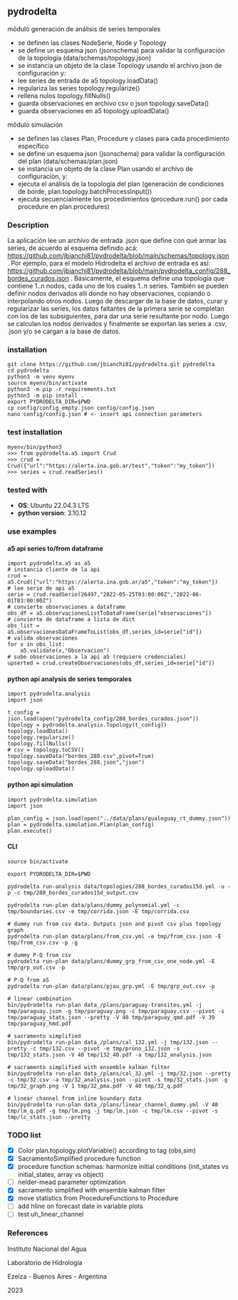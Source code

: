 ## pydrodelta

módulo generación de análisis de series temporales

- se definen las clases NodeSerie, Node y Topology
- se define un esquema json (jsonschema) para validar la configuración de la topología (data/schemas/topology.json)
- se instancia un objeto de la clase Topology usando el archivo json de configuración y:
- lee series de entrada de a5 topology.loadData()
- regulariza las series topology.regularize()
- rellena nulos topology.fillNulls()
- guarda observaciones en archivo csv o json topology.saveData()
- guarda observaciones en a5 topology.uploadData() 

módulo simulación

- se definen las clases Plan, Procedure y clases para cada procedimiento específico
- se define un esquema json (jsonschema) para validar la configuración del plan (data/schemas/plan.json) 
- se instancia un objeto de la clase Plan usando el archivo de configuración, y:
- ejecuta el análisis de la topología del plan (generación de condiciones de borde, plan.topology.batchProcessInput())
- ejecuta secuencialmente los procedimientos (procedure.run() por cada procedure en plan.procedures)

### Description

La aplicación lee un archivo de entrada .json que define con qué armar las series, de acuerdo al esquema definido acá: https://github.com/jbianchi81/pydrodelta/blob/main/schemas/topology.json . Por ejemplo, para el modelo Hidrodelta el archivo de entrada es así: https://github.com/jbianchi81/pydrodelta/blob/main/pydrodelta_config/288_bordes_curados.json . Básicamente, el esquema define una topología que contiene 1..n nodos, cada uno de los cuales 1..n series. También se pueden definir nodos derivados allí donde no hay observaciones, copiando o interpolando otros nodos. Luego de descargar de la base de datos, curar y regularizar las series, los datos faltantes de la primera serie se completan con los de las subsiguientes, para dar una serie resultante por nodo. Luego se calculan los nodos derivados y finalmente se exportan las series a .csv, .json y/o se cargan a la base de datos.

### installation

    git clone https://github.com/jbianchi81/pydrodelta.git pydrodelta
    cd pydrodelta
    python3 -m venv myenv
    source myenv/bin/activate
    python3 -m pip -r requirements.txt
    python3 -m pip install .
    export PYDRODELTA_DIR=$PWD
    cp config/config_empty.json config/config.json
    nano config/config.json # <- insert api connection parameters

### test installation

    myenv/bin/python3
    >>> from pydrodelta.a5 import Crud
    >>> crud = Crud({"url":"https://alerta.ina.gob.ar/test","token":"my_token"})
    >>> series = crud.readSeries()

### tested with

- **OS**: Ubuntu 22.04.3 LTS
- **python version**: 3.10.12

### use examples

#### a5 api series to/from dataframe

    import pydrodelta.a5 as a5
    # instancia cliente de la api
    crud = a5.Crud({"url":"https://alerta.ina.gob.ar/a5","token":"my_token"})
    # lee serie de api a5
    serie = crud.readSerie(26497,"2022-05-25T03:00:00Z","2022-06-01T03:00:00Z")
    # convierte observaciones a dataframe 
    obs_df = a5.observacionesListToDataFrame(serie["observaciones"]) 
    # convierte de dataframe a lista de dict
    obs_list = a5.observacionesDataFrameToList(obs_df,series_id=serie["id"])
    # valida observaciones
    for x in obs_list:
        a5.validate(x,"Observacion")
    # sube observaciones a la api a5 (requiere credenciales)
    upserted = crud.createObservaciones(obs_df,series_id=serie["id"])

#### python api analysis de series temporales

    import pydrodelta.analysis
    import json

    t_config = json.load(open("pydrodelta_config/288_bordes_curados.json"))
    topology = pydrodelta.analysis.Topology(t_config])
    topology.loadData()
    topology.regularize()
    topology.fillNulls()
    # csv = topology.toCSV()
    topology.saveData("bordes_288.csv",pivot=True)
    topology.saveData("bordes_288.json","json")
    topology.uploadData()

#### python api simulation

    import pydrodelta.simulation
    import json

    plan_config = json.load(open("../data/plans/gualeguay_rt_dummy.json"))
    plan = pydrodelta.simulation.Plan(plan_config)
    plan.execute()

#### CLI

    source bin/activate
    
    export PYDRODELTA_DIR=$PWD

    pydrodelta run-analysis data/topologies/288_bordes_curados15d.yml -u -p -c tmp/288_bordes_curados15d_output.csv

    pydrodelta run-plan data/plans/dummy_polynomial.yml -c tmp/boundaries.csv -e tmp/corrida.json -E tmp/corrida.csv

    # dummy run from csv data. Outputs json and pivot csv plus topology graph 
    pydrodelta run-plan data/plans/from_csv.yml -e tmp/from_csv.json -E tmp/from_csv.csv -p -g

    # dummy P-Q from csv
    pydrodelta run-plan data/plans/dummy_grp_from_csv_one_node.yml -E tmp/grp_out.csv -p

    # P-Q from a5
    pydrodelta run-plan data/plans/pjau_grp.yml -E tmp/grp_out.csv -p

    # linear combination
    bin/pydrodelta run-plan data_/plans/paraguay-transitos.yml -j tmp/paraguay.json -g tmp/paraguay.png -c tmp/paraguay.csv --pivot -s tmp/paraguay_stats.json --pretty -V 40 tmp/paraguay_qmd.pdf -V 39 tmp/paraguay_hmd.pdf

    # sacramento simplified
    bin/pydrodelta run-plan data_/plans/cal_132.yml -j tmp/132.json --pretty -c tmp/132.csv --pivot -e tmp/prono_132.json -s tmp/132_stats.json -V 40 tmp/132_40.pdf -a tmp/132_analysis.json

    # sacramento simplified with ensemble kalman filter
    bin/pydrodelta run-plan data_/plans/cal_32.yml -j tmp/32.json --pretty -c tmp/32.csv -a tmp/32_analysis.json --pivot -s tmp/32_stats.json -g tmp/32_graph.png -V 1 tmp/32_pma.pdf -V 40 tmp/32_q.pdf

    # linear channel from inline boundary data
    bin/pydrodelta run-plan data_/plans/linear_channel_dummy.yml -V 40 tmp/lm_q.pdf -g tmp/lm.png -j tmp/lm.json -c tmp/lm.csv --pivot -s tmp/lc_stats.json --pretty 

### TODO list

- [x] Color plan.topology.plotVariable() according to tag (obs,sim)
- [x] SacramentoSimplified procedure function
- [x] procedure function schemas: harmonize initial conditions (init_states vs initial_states, array vs object)
- [ ] nelder-mead parameter optimization
- [x] sacramento simplified with ensemble kalman filter
- [x] move statistics from ProcedureFunctions to Procedure
- [ ] add hline on forecast date in variable plots
- [ ] test uh_linear_channel

### References

Instituto Nacional del Agua

Laboratorio de Hidrología

Ezeiza - Buenos Aires - Argentina

2023
